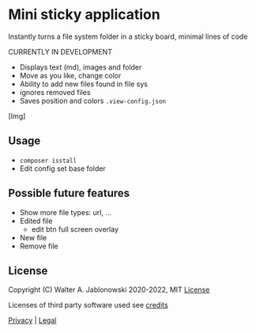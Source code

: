 # Mini sticky application

Instantly turns a file system folder in a sticky board, minimal lines of code

CURRENTLY IN DEVELOPMENT

- Displays text (md), images and folder
- Move as you like, change color
- Ability to add new files found in file sys
- ignores removed files
- Saves position and colors `.view-config.json`

[Img]


## Usage

- `composer isstall`
- Edit config set base folder


## Possible future features

- Show more file types: url, ...
- Edited file
  - edit btn full screen overlay
- New file
- Remove file


## License

Copyright (C) Walter A. Jablonowski 2020-2022, MIT [License](LICENSE)

Licenses of third party software used see [credits](credits.txt)

[Privacy](https://walter-a-jablonowski.github.io/privacy.html) | [Legal](https://walter-a-jablonowski.github.io/imprint.html)
